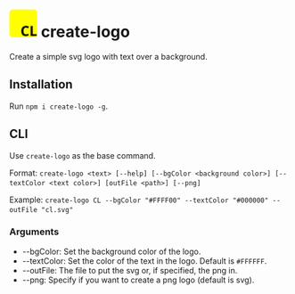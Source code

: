 <h1>
  <img src="cl.svg" alt="create-logo Logo" width="50" height="50">
  create-logo
</h1>

Create a simple svg logo with text over a background.

## Installation
Run `npm i create-logo -g`.

## CLI
Use `create-logo` as the base command.

Format: `create-logo <text> [--help] [--bgColor <background color>] [--textColor <text color>] [outFile <path>] [--png]`

Example: `create-logo CL --bgColor "#FFFF00" --textColor "#000000" --outFile "cl.svg"`

### Arguments
  * --bgColor: Set the background color of the logo.
  * --textColor: Set the color of the text in the logo. Default is `#FFFFFF`.
  * --outFile: The file to put the svg or, if specified, the png in.
  * --png: Specify if you want to create a png logo (default is svg).